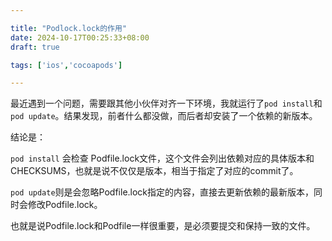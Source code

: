 ```yaml
---

title: "Podlock.lock的作用"
date: 2024-10-17T00:25:33+08:00
draft: true

tags: ['ios','cocoapods']

---
```


最近遇到一个问题，需要跟其他小伙伴对齐一下环境，我就运行了`pod install`和`pod update`。结果发现，前者什么都没做，而后者却安装了一个依赖的新版本。

结论是：

`pod install` 会检查 Podfile.lock文件，这个文件会列出依赖对应的具体版本和CHECKSUMS，也就是说不仅仅是版本，相当于指定了对应的commit了。

`pod update`则是会忽略Podfile.lock指定的内容，直接去更新依赖的最新版本，同时会修改Podfile.lock。

也就是说Podfile.lock和Podfile一样很重要，是必须要提交和保持一致的文件。